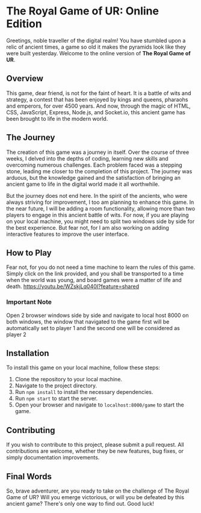 # The Royal Game of UR: Online Edition

Greetings, noble traveller of the digital realm! You have stumbled upon a relic of ancient times, a game so old it makes the pyramids look like they were built yesterday. Welcome to the online version of **The Royal Game of UR**.

## Overview

This game, dear friend, is not for the faint of heart. It is a battle of wits and strategy, a contest that has been enjoyed by kings and queens, pharaohs and emperors, for over 4500 years. And now, through the magic of HTML, CSS, JavaScript, Express, Node.js, and Socket.io, this ancient game has been brought to life in the modern world.

## The Journey

The creation of this game was a journey in itself. Over the course of three weeks, I delved into the depths of coding, learning new skills and overcoming numerous challenges. Each problem faced was a stepping stone, leading me closer to the completion of this project. The journey was arduous, but the knowledge gained and the satisfaction of bringing an ancient game to life in the digital world made it all worthwhile.

But the journey does not end here. In the spirit of the ancients, who were always striving for improvement, I too am planning to enhance this game. In the near future, I will be adding a room functionality, allowing more than two players to engage in this ancient battle of wits. For now, if you are playing on your local machine, you might need to split two windows side by side for the best experience. But fear not, for I am also working on adding interactive features to improve the user interface.

## How to Play

Fear not, for you do not need a time machine to learn the rules of this game. Simply click on the link provided, and you shall be transported to a time when the world was young, and board games were a matter of life and death. 
https://youtu.be/WZskjLq040I?feature=shared

### Important Note
Open 2 browser windows side by side and navigate to local host 8000 on both windows, the window that navigated to the game first will be automatically set to player 1 and the second one will be considered as player 2

## Installation

To install this game on your local machine, follow these steps:

1. Clone the repository to your local machine.
2. Navigate to the project directory.
3. Run `npm install` to install the necessary dependencies.
4. Run `npm start` to start the server.
5. Open your browser and navigate to `localhost:8000/game` to start the game.

## Contributing

If you wish to contribute to this project, please submit a pull request. All contributions are welcome, whether they be new features, bug fixes, or simply documentation improvements.

## Final Words

So, brave adventurer, are you ready to take on the challenge of The Royal Game of UR? Will you emerge victorious, or will you be defeated by this ancient game? There's only one way to find out. Good luck!
